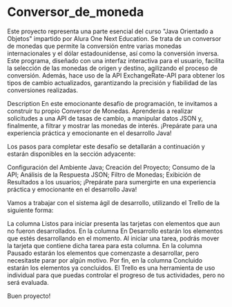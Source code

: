 # Conversor_de_moneda

Este proyecto representa una parte esencial del curso "Java Orientado a Objetos" impartido por Alura One Next Education. Se trata de un conversor de monedas que permite la conversión entre varias monedas internacionales y el dólar estadounidense, así como la conversión inversa. Este programa, diseñado con una interfaz interactiva para el usuario, facilita la selección de las monedas de origen y destino, agilizando el proceso de conversión. Además, hace uso de la API ExchangeRate-API para obtener los tipos de cambio actualizados, garantizando la precisión y fiabilidad de las conversiones realizadas.

Description
En este emocionante desafío de programación, te invitamos a construir tu propio Conversor de Monedas. Aprenderás a realizar solicitudes a una API de tasas de cambio, a manipular datos JSON y, finalmente, a filtrar y mostrar las monedas de interés. ¡Prepárate para una experiencia práctica y emocionante en el desarrollo Java!

Los pasos para completar este desafío se detallarán a continuación y estarán disponibles en la sección adyacente:

Configuración del Ambiente Java;
Creación del Proyecto;
Consumo de la API;
Análisis de la Respuesta JSON;
Filtro de Monedas;
Exibición de Resultados a los usuarios;
¡Prepárate para sumergirte en una experiencia práctica y emocionante en el desarrollo Java!

Vamos a trabajar con el sistema ágil de desarrollo, utilizando el Trello de la siguiente forma:

La columna Listos para iniciar presenta las tarjetas con elementos que aun no fueron desarrollados.
En la columna En Desarrollo estarán los elementos que estés desarrollando en el momento. Al iniciar una tarea, podrás mover la tarjeta que contiene dicha tarea para esta columna.
En la columna Pausado estarán los elementos que comenzaste a desarrollar, pero necesitaste parar por algún motivo.
Por fin, en la columna Concluido estarán los elementos ya concluidos.
El Trello es una herramienta de uso individual para que puedas controlar el progreso de tus actividades, pero no será evaluada.

Buen proyecto!
